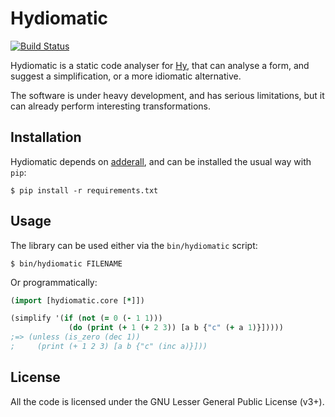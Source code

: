 Hydiomatic
==========

[![Build Status](https://travis-ci.org/algernon/hydiomatic.png?branch=master)](https://travis-ci.org/algernon/hydiomatic)

Hydiomatic is a static code analyser for [Hy](http://hylang.org/),
that can analyse a form, and suggest a simplification, or a more
idiomatic alternative.

The software is under heavy development, and has serious limitations,
but it can already perform interesting transformations.

Installation
------------

Hydiomatic depends on [adderall][adderall], and can be installed the
usual way with `pip`:

```shell
$ pip install -r requirements.txt
```

 [adderall]: https://github.com/algernon/adderall

Usage
-----

The library can be used either via the `bin/hydiomatic` script:

```shell
$ bin/hydiomatic FILENAME
```

Or programmatically:

```clojure
(import [hydiomatic.core [*]])

(simplify '(if (not (= 0 (- 1 1))) 
             (do (print (+ 1 (+ 2 3)) [a b {"c" (+ a 1)}]))))
;=> (unless (is_zero (dec 1))
;     (print (+ 1 2 3) [a b {"c" (inc a)}]))
```

License
-------

All the code is licensed under the GNU Lesser General Public License
(v3+).

